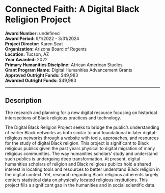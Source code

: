 
# Connected Faith: A Digital Black Religion Project

**Award Number:** undefined  
**Award Period:** 9/1/2022 - 3/31/2024  
**Project Director:** Karen  Seat  
**Organization:** Arizona Board of Regents  
**Location:** Tucson, AZ  
**Year Awarded:** 2022  
**Primary Humanities Discipline:** African American Studies  
**Grant Program Name:** Digital Humanities Advancement Grants  
**Approved Outright Funds:** $49,983  
**Awarded Outright Funds:** $49,983  

---

## Description

<p>The research and planning for a new digital resource focusing on historical intersections of Black religious practices and technology.</p>
<p>The Digital Black Religion Project seeks to bridge the public’s understanding of earlier Black networks as both similar to and foundational in later digital-religious networks through a website with tools, approaches, and resources for the study of digital Black religion. This project is significant to Black religious publics given the past years physical to digital migration of many religious communities.  The way humanities scholars’ study and understand such publics is undergoing deep transformation. At present, digital humanities scholars of religion and Black religious publics hold a shared interest in locating tools and resources to better understand Black religion in the digital context. Yet, research regarding Black religious adherents largely centers statistical data on physically located religious institutions. This project fills a significant gap in the humanities and in social scientific data.</p>

